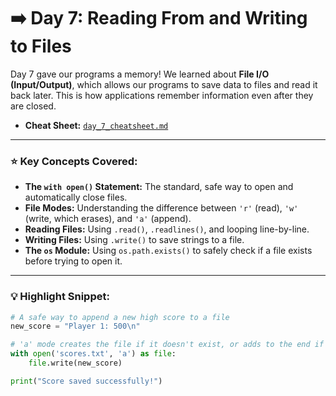 # ➡️ Day 7: Reading From and Writing to Files

Day 7 gave our programs a memory! We learned about **File I/O (Input/Output)**, which allows our programs to save data to files and read it back later. This is how applications remember information even after they are closed.


* **Cheat Sheet:** [`day_7_cheatsheet.md`](./5_cheatsheet.md)

---

### ⭐ Key Concepts Covered:

* **The `with open()` Statement:** The standard, safe way to open and automatically close files.
* **File Modes:** Understanding the difference between `'r'` (read), `'w'` (write, which erases), and `'a'` (append).
* **Reading Files:** Using `.read()`, `.readlines()`, and looping line-by-line.
* **Writing Files:** Using `.write()` to save strings to a file.
* **The `os` Module:** Using `os.path.exists()` to safely check if a file exists before trying to open it.

---

### 💡 Highlight Snippet:

```python
# A safe way to append a new high score to a file
new_score = "Player 1: 500\n"

# 'a' mode creates the file if it doesn't exist, or adds to the end if it does.
with open('scores.txt', 'a') as file:
    file.write(new_score)

print("Score saved successfully!")
